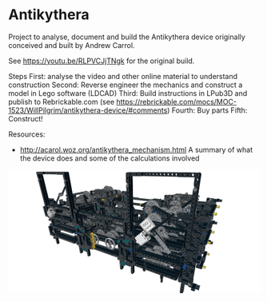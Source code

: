 # Antikythera

Project to analyse, document and build the Antikythera device originally conceived and built by Andrew Carrol.

See https://youtu.be/RLPVCJjTNgk for the original build.

Steps
First: analyse the video and other online material to understand construction
Second: Reverse engineer the mechanics and construct a model in Lego software (LDCAD) 
Third: Build instructions in LPub3D and publish to Rebrickable.com (see https://rebrickable.com/mocs/MOC-1523/WillPilgrim/antikythera-device/#comments)
Fourth: Buy parts
Fifth: Construct!

Resources:
* http://acarol.woz.org/antikythera_mechanism.html A summary of what the device does and some of the calculations involved

![Alt text](Antikythera%20v3.002.png?raw=true "Version 3 without dials")

